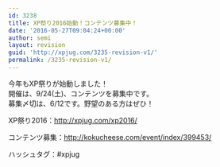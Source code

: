 ```yaml
---
id: 3238
title: XP祭り2016始動！コンテンツ募集中！
date: '2016-05-27T09:04:24+00:00'
author: semi
layout: revision
guid: 'http://xpjug.com/3235-revision-v1/'
permalink: /3235-revision-v1/
---
```


今年もXP祭りが始動しました！  
開催は、9/24(土)、コンテンツを募集中です。  
募集〆切は、6/12です。野望のある方はぜひ！

XP祭り2016：<http://xpjug.com/xp2016/>

コンテンツ募集：<http://kokucheese.com/event/index/399453/>

ハッシュタグ：#xpjug